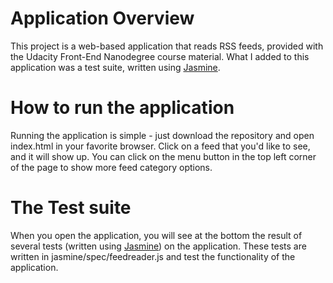 # Application Overview

This project is a web-based application that reads RSS feeds, provided with the Udacity Front-End Nanodegree course material. What I added to this application was a test suite, written using [Jasmine](http://jasmine.github.io/).

# How to run the application

Running the application is simple - just download the repository and open index.html in your favorite browser. Click on a feed that you'd like to see, and it will show up. You can click on the menu button in the top left corner of the page to show more feed category options.

# The Test suite

When you open the application, you will see at the bottom the result of several tests (written using [Jasmine](http://jasmine.github.io/)) on the application. These tests are written in jasmine/spec/feedreader.js and test the functionality of the application.
